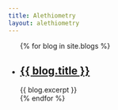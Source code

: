 ```yaml
---
title: Alethiometry
layout: alethiometry
---
```


<ul id="blog">
  {% for blog in site.blogs %}
    <li>
      <h2><a href="{{ blog.url }}">{{ blog.title }}</a></h2>
      {{ blog.excerpt }}
    </li>
  {% endfor %}
</ul>
